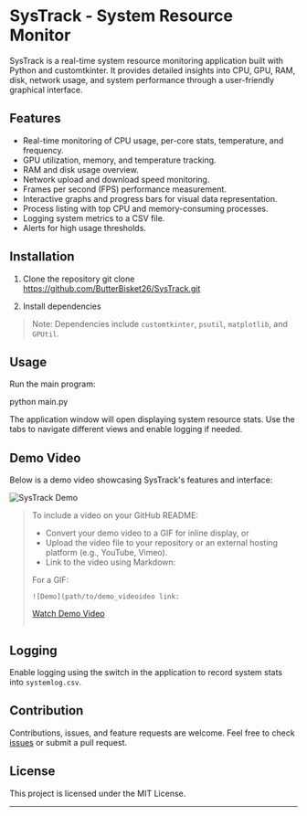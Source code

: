 # SysTrack - System Resource Monitor

SysTrack is a real-time system resource monitoring application built with Python and customtkinter. It provides detailed insights into CPU, GPU, RAM, disk, network usage, and system performance through a user-friendly graphical interface.

## Features

- Real-time monitoring of CPU usage, per-core stats, temperature, and frequency.
- GPU utilization, memory, and temperature tracking.
- RAM and disk usage overview.
- Network upload and download speed monitoring.
- Frames per second (FPS) performance measurement.
- Interactive graphs and progress bars for visual data representation.
- Process listing with top CPU and memory-consuming processes.
- Logging system metrics to a CSV file.
- Alerts for high usage thresholds.

## Installation

1. Clone the repository
git clone https://github.com/ButterBisket26/SysTrack.git


2. Install dependencies

> Note: Dependencies include `customtkinter`, `psutil`, `matplotlib`, and `GPUtil`.

## Usage

Run the main program:

python main.py

The application window will open displaying system resource stats. Use the tabs to navigate different views and enable logging if needed.

## Demo Video

Below is a demo video showcasing SysTrack's features and interface:

![SysTrack Demo](demo_video.gif)

> To include a video on your GitHub README:
> - Convert your demo video to a GIF for inline display, or
> - Upload the video file to your repository or an external hosting platform (e.g., YouTube, Vimeo).
> - Link to the video using Markdown:
> 
> For a GIF:
> ```
> ![Demo](path/to/demo_videoideo link:
> ```
> [Watch Demo Video](https://your-video-link)
> ```

## Logging

Enable logging using the switch in the application to record system stats into `systemlog.csv`.

## Contribution

Contributions, issues, and feature requests are welcome. Feel free to check [issues](https://github.com/ButterBisket26/SysTrack/issues) or submit a pull request.

## License

This project is licensed under the MIT License.

---



